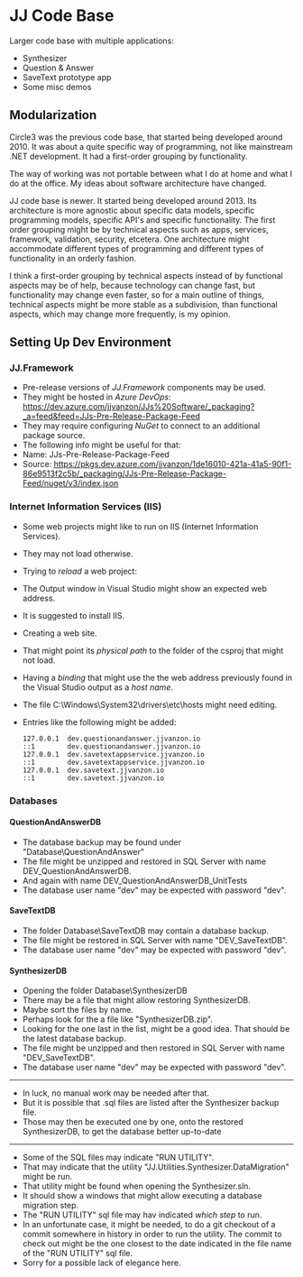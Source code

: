 JJ Code Base
============

Larger code base with multiple applications:

- Synthesizer
- Question & Answer
- SaveText prototype app
- Some misc demos


Modularization
--------------

Circle3 was the previous code base, that started being developed around 2010. It was about a quite specific way of programming, not like mainstream .NET development. It had a first-order grouping by functionality.

The way of working was not portable between what I do at home and what I do at the office. My ideas about software architecture have changed.

JJ code base is newer. It started being developed around 2013. Its architecture is more agnostic about specific data models, specific programming models, specific API's and specific functionality. The first order grouping might be by technical aspects such as apps, services, framework, validation, security, etcetera. One architecture might accommodate different types of programming and different types of functionality in an orderly fashion.

I think a first-order grouping by technical aspects instead of by functional aspects may be of help, because technology can change fast, but functionality may change even faster, so for a main outline of things, technical aspects might be more stable as a subdivision, than functional aspects, which may change more frequently, is my opinion.


Setting Up Dev Environment
----------------------

### JJ.Framework

- Pre-release versions of *JJ.Framework* components may be used.
- They might be hosted in *Azure DevOps*: https://dev.azure.com/jjvanzon/JJs%20Software/_packaging?_a=feed&feed=JJs-Pre-Release-Package-Feed
- They may require configuring *NuGet* to connect to an additional package source.
- The following info might be useful for that:
- Name: JJs-Pre-Release-Package-Feed
- Source: https://pkgs.dev.azure.com/jjvanzon/1de16010-421a-41a5-90f1-86e9513f2c5b/_packaging/JJs-Pre-Release-Package-Feed/nuget/v3/index.json

### Internet Information Services (IIS)

- Some web projects might like to run on IIS (Internet Information Services).
- They may not load otherwise.
- Trying to *reload* a web project:
- The Output window in Visual Studio might show an expected web address.
- It is suggested to install IIS.
- Creating a web site.
- That might point its *physical path* to the folder of the csproj that might not load.
- Having a *binding* that might use the  the web address previously found in the Visual Studio output as a *host name*.
- The file C:\Windows\System32\drivers\etc\hosts might need editing.
- Entries like the following might be added:

    ```
    127.0.0.1  dev.questionandanswer.jjvanzon.io
    ::1        dev.questionandanswer.jjvanzon.io
    127.0.0.1  dev.savetextappservice.jjvanzon.io
    ::1        dev.savetextappservice.jjvanzon.io
    127.0.0.1  dev.savetext.jjvanzon.io
    ::1        dev.savetext.jjvanzon.io
    ```

### Databases

#### QuestionAndAnswerDB

- The database backup may be found under "Database\QuestionAndAnswer"
- The file might be unzipped and restored in SQL Server with name DEV_QuestionAndAnswerDB.
- And again with name DEV_QuestionAndAnswerDB_UnitTests
- The database user name "dev" may be expected with password "dev".

#### SaveTextDB

- The folder Database\SaveTextDB may contain a database backup.
- The file might be restored in SQL Server with name "DEV_SaveTextDB".
- The database user name "dev" may be expected with password "dev".

#### SynthesizerDB

- Opening the folder Database\SynthesizerDB
- There may be a file that might allow restoring SynthesizerDB.
- Maybe sort the files by name.
- Perhaps look for the a file like "SynthesizerDB.zip".
- Looking for the one last in the list, might be a good idea. That should be the latest database backup.
- The file might be unzipped and then restored in SQL Server with name "DEV_SaveTextDB".
- The database user name "dev" may be expected with password "dev".

-----

- In luck, no manual work may be needed after that.
- But it is possible that .sql files are listed after the Synthesizer backup file.
- Those may then be executed one by one, onto the restored SynthesizerDB, to get the database better up-to-date

-----

- Some of the SQL files may indicate "RUN UTILITY".
- That may indicate that the utility "JJ.Utilities.Synthesizer.DataMigration" might be run.
- That utility might be found when opening the Synthesizer.sln.
- It should show a windows that might allow executing a database migration step.
- The "RUN UTILITY" sql file may hav indicated *which step* to run.
- In an unfortunate case, it might be needed, to do a git checkout of a commit somewhere in history in order to run the utility. The commit to check out might be the one closest to the date indicated in the file name of the "RUN UTILITY" sql file.
- Sorry for a possible lack of elegance here.